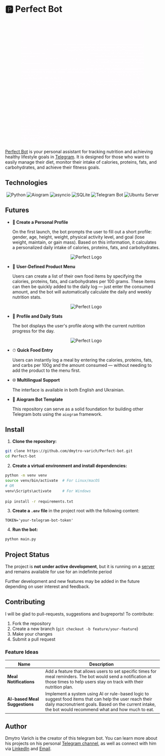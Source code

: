 # 🅿️ Perfect Bot

<p align="center">
  <img src="assets/🅿️.gif" alt="Perfect Logo" />
</p>

[Perfect Bot](https://t.me/your_perfect_bot) is your personal assistant for tracking nutrition and achieving healthy lifestyle goals in [Telegram](https://web.telegram.org/). It is designed for those who want to easily manage their diet, monitor their intake of calories, proteins, fats, and carbohydrates, and achieve their fitness goals.

## Technologies
<p align="center"> <img src="https://img.shields.io/badge/Python-3.11-blue?style=for-the-badge&logo=python&logoColor=white" alt="Python" /> <img src="https://img.shields.io/badge/aiogram-3.7.0-009688?style=for-the-badge&logo=telegram&logoColor=white" alt="Aiogram" /> <img src="https://img.shields.io/badge/asyncio-asynchronous-yellow?style=for-the-badge" alt="asyncio" /> <img src="https://img.shields.io/badge/SQLite-07405E?style=for-the-badge&logo=sqlite&logoColor=white" alt="SQLite" /> <img src="https://img.shields.io/badge/Telegram-Bot-2CA5E0?style=for-the-badge&logo=telegram&logoColor=white" alt="Telegram Bot" /> <img src="https://img.shields.io/badge/Ubuntu-22.04-E95420?style=for-the-badge&logo=ubuntu&logoColor=white" alt="Ubuntu Server" /> </p>

## Futures

- **🧾 Create a Personal Profile**

    On the first launch, the bot prompts the user to fill out a short profile: gender, age, height, weight, physical activity level, and goal (lose weight, maintain, or gain mass). Based on this information, it calculates a personalized daily intake of calories, proteins, fats, and carbohydrates.

  <p align="center">
      <img src="https://github.com/user-attachments/assets/1038f9b8-0c50-4a0f-8e50-4b63c9cbde06" alt="Perfect Logo" />
    </p>


- 🍱 **User-Defined Product Menu**

    Users can create a list of their own food items by specifying the calories, proteins, fats, and carbohydrates per 100 grams. These items can then be quickly added to the daily log — just enter the consumed amount, and the bot will automatically calculate the daily and weekly nutrition stats.

  <p align="center">
      <img src="https://github.com/user-attachments/assets/6d3e9845-050a-442e-9c0d-ebcd001ee6db" alt="Perfect Logo" />
    </p>

- 👤 **Profile and Daily Stats**

    The bot displays the user's profile along with the current nutrition progress for the day.

    <p align="center">
      <img src="https://github.com/user-attachments/assets/90277836-d818-4a03-86ed-d06ca12f32c7" alt="Perfect Logo" />
    </p>

- ⏱ **Quick Food Entry**

    Users can instantly log a meal by entering the calories, proteins, fats, and carbs per 100g and the amount consumed — without needing to add the product to the menu first.

- 🌐 **Multilingual Support**
    
    The interface is available in both English and Ukrainian.

- 🧩 **Aiogram Bot Template**

    This repository can serve as a solid foundation for building other Telegram bots using the `aiogram` framework.

## Install

1. **Clone the repository:**

```bash
git clone https://github.com/dmytro-varich/Perfect-bot.git
cd Perfect-bot
```

2. **Create a virtual environment and install dependencies:**

```bash
python -m venv venv
source venv/bin/activate  # For Linux/macOS
# OR
venv\Scripts\activate     # For Windows

pip install -r requirements.txt
```

3. **Create a `.env` file** in the project root with the following content:

```env
TOKEN='your-telegram-bot-token'
```

4. **Run the bot:**

```bash
python main.py
```

## Project Status
The project is **not under active development**, but it is running on a [server](https://cloud.tuke.sk/) and remains available for use for an indefinite period

Further development and new features may be added in the future depending on user interest and feedback.

## Contributing
I will be glad to pull-requests, suggestions and bugreports!
To contribute:

1. Fork the repository
2. Create a new branch (`git checkout -b feature/your-feature`)
3. Make your changes
4. Submit a pull request

### Feature Ideas

| Name                          | Description                                                                                                                                                                                                        |
| ----------------------------- | ------------------------------------------------------------------------------------------------------------------------------------------------------------------------------------------------------------------ |
| **Meal Notifications**        | Add a feature that allows users to set specific times for meal reminders. The bot would send a notification at those times to help users stay on track with their nutrition plan.                                  |
| **AI-based Meal Suggestions** | Implement a system using AI or rule-based logic to suggest food items that can help the user reach their daily macronutrient goals. Based on the current intake, the bot would recommend what and how much to eat. |

## Author
Dmytro Varich is the creator of this telegram bot. You can learn more about his projects on his personal [Telegram channel](https://t.me/varich_channel), as well as connect with him via [LinkedIn](https://www.linkedin.com/in/dmytro-varich/) and [Email](<varich.it@gmail.com>).

